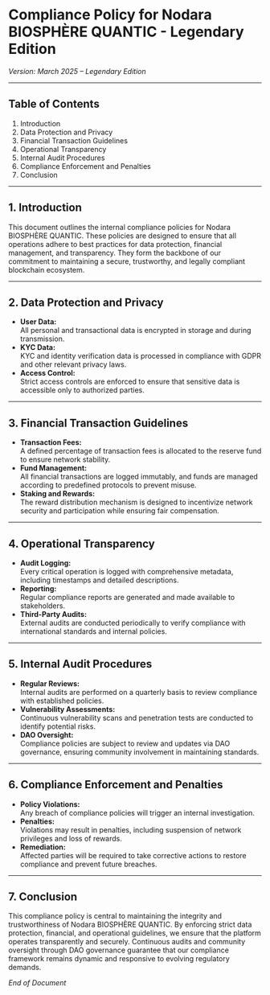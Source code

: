 # Compliance Policy for Nodara BIOSPHÈRE QUANTIC - Legendary Edition

*Version: March 2025 – Legendary Edition*

---

## Table of Contents

1. Introduction
2. Data Protection and Privacy
3. Financial Transaction Guidelines
4. Operational Transparency
5. Internal Audit Procedures
6. Compliance Enforcement and Penalties
7. Conclusion

---

## 1. Introduction

This document outlines the internal compliance policies for Nodara BIOSPHÈRE QUANTIC. These policies are designed to ensure that all operations adhere to best practices for data protection, financial management, and transparency. They form the backbone of our commitment to maintaining a secure, trustworthy, and legally compliant blockchain ecosystem.

---

## 2. Data Protection and Privacy

- **User Data:**  
  All personal and transactional data is encrypted in storage and during transmission.  
- **KYC Data:**  
  KYC and identity verification data is processed in compliance with GDPR and other relevant privacy laws.  
- **Access Control:**  
  Strict access controls are enforced to ensure that sensitive data is accessible only to authorized parties.

---

## 3. Financial Transaction Guidelines

- **Transaction Fees:**  
  A defined percentage of transaction fees is allocated to the reserve fund to ensure network stability.  
- **Fund Management:**  
  All financial transactions are logged immutably, and funds are managed according to predefined protocols to prevent misuse.
- **Staking and Rewards:**  
  The reward distribution mechanism is designed to incentivize network security and participation while ensuring fair compensation.

---

## 4. Operational Transparency

- **Audit Logging:**  
  Every critical operation is logged with comprehensive metadata, including timestamps and detailed descriptions.
- **Reporting:**  
  Regular compliance reports are generated and made available to stakeholders.
- **Third-Party Audits:**  
  External audits are conducted periodically to verify compliance with international standards and internal policies.

---

## 5. Internal Audit Procedures

- **Regular Reviews:**  
  Internal audits are performed on a quarterly basis to review compliance with established policies.
- **Vulnerability Assessments:**  
  Continuous vulnerability scans and penetration tests are conducted to identify potential risks.
- **DAO Oversight:**  
  Compliance policies are subject to review and updates via DAO governance, ensuring community involvement in maintaining standards.

---

## 6. Compliance Enforcement and Penalties

- **Policy Violations:**  
  Any breach of compliance policies will trigger an internal investigation.  
- **Penalties:**  
  Violations may result in penalties, including suspension of network privileges and loss of rewards.
- **Remediation:**  
  Affected parties will be required to take corrective actions to restore compliance and prevent future breaches.

---

## 7. Conclusion

This compliance policy is central to maintaining the integrity and trustworthiness of Nodara BIOSPHÈRE QUANTIC. By enforcing strict data protection, financial, and operational guidelines, we ensure that the platform operates transparently and securely. Continuous audits and community oversight through DAO governance guarantee that our compliance framework remains dynamic and responsive to evolving regulatory demands.

*End of Document*

